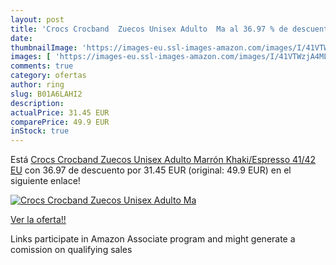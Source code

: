 ```yaml
---
layout: post
title: 'Crocs Crocband  Zuecos Unisex Adulto  Ma al 36.97 % de descuento'
date: 
thumbnailImage: 'https://images-eu.ssl-images-amazon.com/images/I/41VTWzjA4ML._SL200_.jpg'
images: [ 'https://images-eu.ssl-images-amazon.com/images/I/41VTWzjA4ML._SL200_.jpg' ]
comments: true
category: ofertas
author: ring
slug: B01A6LAHI2
description:
actualPrice: 31.45 EUR
comparePrice: 49.9 EUR
inStock: true
---
```


Está [Crocs Crocband  Zuecos Unisex Adulto  Marrón  Khaki/Espresso   41/42 EU](https://www.amazon.es/dp/B01A6LAHI2/?tag=tolees-21) con 36.97 de descuento por 31.45 EUR (original: 49.9 EUR) en el siguiente enlace!

[![Crocs Crocband  Zuecos Unisex Adulto  Ma](https://images-eu.ssl-images-amazon.com/images/I/41VTWzjA4ML._SL200_.jpg)](https://www.amazon.es/dp/B01A6LAHI2/?tag=tolees-21)

[Ver la oferta!!](https://www.amazon.es/dp/B01A6LAHI2/?tag=tolees-21)

Links participate in Amazon Associate program and might generate a comission on qualifying sales


